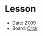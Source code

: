 # Lesson

- Date: 27.09
- Board: [Click](https://vk.com/away.php?to=https%3A%2F%2Funidraw.io%2Fapp%2Fboard%2Fcf44646b0a6b96e2ddc9&utf=1)

